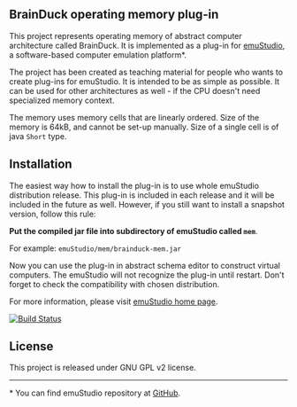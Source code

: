 BrainDuck operating memory plug-in
-----------------------------------

This project represents operating memory of abstract computer architecture called BrainDuck.
It is implemented as a plug-in for [emuStudio](http://emustudio.sf.net), a software-based
computer emulation platform\*.

The project has been created as teaching material for people who wants to create plug-ins for
emuStudio. It is intended to be as simple as possible. It can be used for other architectures
as well - if the CPU doesn't need specialized memory context.

The memory uses memory cells that are linearly ordered. Size of the memory is 64kB,
and cannot be set-up manually. Size of a single cell is of java `Short` type.

Installation
------------

The easiest way how to install the plug-in is to use whole emuStudio distribution release. This plug-in is
included in each release and it will be included in the future as well. However, if you still want to install
a snapshot version, follow this rule: 

**Put the compiled jar file into subdirectory of emuStudio called `mem`**.

For example: `emuStudio/mem/brainduck-mem.jar`

Now you can use the plug-in in abstract schema editor to construct virtual computers. The emuStudio
will not recognize the plug-in until restart. Don't forget to check the compatibility with chosen
distribution.

For more information, please visit [emuStudio home page](http://emustudio.sourceforge.net/downloads.html).

[![Build Status](https://travis-ci.org/vbmacher/brainduck-mem.png)](https://travis-ci.org/vbmacher/brainduck-mem)

License
-------

This project is released under GNU GPL v2 license.

* * *

\* You can find emuStudio repository at [GitHub](http://github.com/vbmacher/emuStudio).

